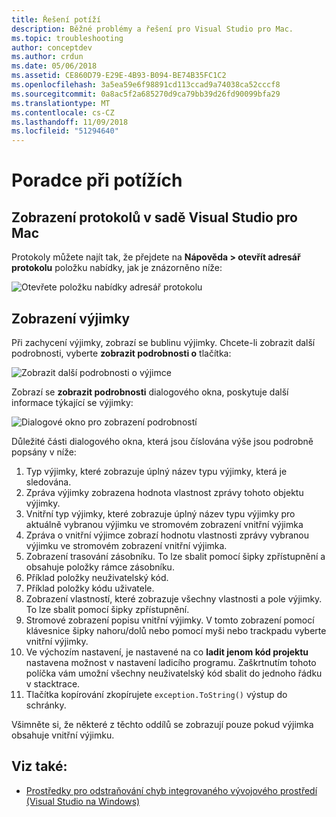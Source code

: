 ```yaml
---
title: Řešení potíží
description: Běžné problémy a řešení pro Visual Studio pro Mac.
ms.topic: troubleshooting
author: conceptdev
ms.author: crdun
ms.date: 05/06/2018
ms.assetid: CE860D79-E29E-4B93-B094-BE74B35FC1C2
ms.openlocfilehash: 3a5ea59e6f98891cd113ccad9a74038ca52cccf8
ms.sourcegitcommit: 0a8ac5f2a685270d9ca79bb39d26fd90099bfa29
ms.translationtype: MT
ms.contentlocale: cs-CZ
ms.lasthandoff: 11/09/2018
ms.locfileid: "51294640"
---
```

# <a name="troubleshooting"></a>Poradce při potížích

## <a name="viewing-logs-in-visual-studio-for-mac"></a>Zobrazení protokolů v sadě Visual Studio pro Mac

Protokoly můžete najít tak, že přejdete na **Nápověda > otevřít adresář protokolu** položku nabídky, jak je znázorněno níže:

![Otevřete položku nabídky adresář protokolu](media/troubleshooting-image1.png)

## <a name="viewing-exceptions"></a>Zobrazení výjimky

Při zachycení výjimky, zobrazí se bublinu výjimky. Chcete-li zobrazit další podrobnosti, vyberte **zobrazit podrobnosti o** tlačítka:

![Zobrazit další podrobnosti o výjimce](media/troubleshooting-image2.png)

Zobrazí se **zobrazit podrobnosti** dialogového okna, poskytuje další informace týkající se výjimky:

![Dialogové okno pro zobrazení podrobností](media/troubleshooting-image3.png)

Důležité části dialogového okna, která jsou číslována výše jsou podrobně popsány v níže:

1. Typ výjimky, které zobrazuje úplný název typu výjimky, která je sledována.
2. Zpráva výjimky zobrazena hodnota vlastnost zprávy tohoto objektu výjimky.
3. Vnitřní typ výjimky, které zobrazuje úplný název typu výjimky pro aktuálně vybranou výjimku ve stromovém zobrazení vnitřní výjimka
4. Zpráva o vnitřní výjimce zobrazí hodnotu vlastnosti zprávy vybranou výjimku ve stromovém zobrazení vnitřní výjimka.
5. Zobrazení trasování zásobníku. To lze sbalit pomocí šipky zpřístupnění a obsahuje položky rámce zásobníku.
6. Příklad položky neuživatelský kód.
7. Příklad položky kódu uživatele.
8. Zobrazení vlastností, které zobrazuje všechny vlastnosti a pole výjimky. To lze sbalit pomocí šipky zpřístupnění.
9. Stromové zobrazení popisu vnitřní výjimky. V tomto zobrazení pomocí klávesnice šipky nahoru/dolů nebo pomocí myši nebo trackpadu vyberte vnitřní výjimky.
10. Ve výchozím nastavení, je nastavené na co **ladit jenom kód projektu** nastavena možnost v nastavení ladicího programu. Zaškrtnutím tohoto políčka vám umožní všechny neuživatelský kód sbalit do jednoho řádku v stacktrace.
11. Tlačítka kopírování zkopírujete `exception.ToString()` výstup do schránky.

Všimněte si, že některé z těchto oddílů se zobrazují pouze pokud výjimka obsahuje vnitřní výjimku.

## <a name="see-also"></a>Viz také:

- [Prostředky pro odstraňování chyb integrovaného vývojového prostředí (Visual Studio na Windows)](/visualstudio/ide/reference/resources-for-troubleshooting-integrated-development-environment-errors)